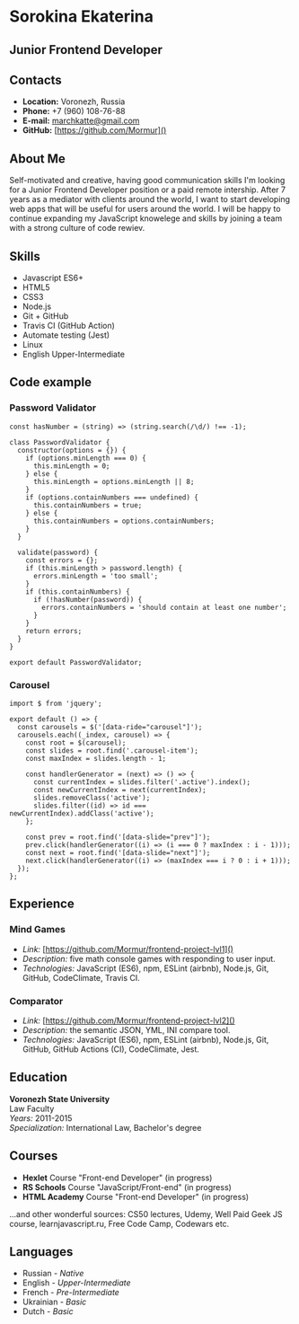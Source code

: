 # Sorokina Ekaterina

## Junior Frontend Developer

## Contacts
* **Location:** Voronezh, Russia
* **Phone:** +7 (960) 108-76-88
* **E-mail:** marchkatte@gmail.com
* **GitHub:** [https://github.com/Mormur]()

## About Me
Self-motivated and creative, having good communication skills I'm looking for a  Junior Frontend Developer position or a paid remote intership. After 7 years as a mediator with clients around the world, I want to start developing web apps that will be useful for users around the world. I will be happy to continue expanding my JavaScript knowelege and skills by joining a team with a strong culture of code rewiev.

## Skills
* Javascript ES6+
* HTML5
* CSS3
* Node.js
* Git + GitHub
* Travis CI (GitHub Action)
* Automate testing (Jest)
* Linux
* English Upper-Intermediate

## Code example
### Password Validator
```
const hasNumber = (string) => (string.search(/\d/) !== -1);

class PasswordValidator {
  constructor(options = {}) {
    if (options.minLength === 0) {
      this.minLength = 0;
    } else {
      this.minLength = options.minLength || 8;
    }
    if (options.containNumbers === undefined) {
      this.containNumbers = true;
    } else {
      this.containNumbers = options.containNumbers;
    }
  }

  validate(password) {
    const errors = {};
    if (this.minLength > password.length) {
      errors.minLength = 'too small';
    }
    if (this.containNumbers) {
      if (!hasNumber(password)) {
        errors.containNumbers = 'should contain at least one number';
      }
    }
    return errors;
  }
}

export default PasswordValidator;
```

### Carousel
```
import $ from 'jquery';

export default () => {
  const carousels = $('[data-ride="carousel"]');
  carousels.each((_index, carousel) => {
    const root = $(carousel);
    const slides = root.find('.carousel-item');
    const maxIndex = slides.length - 1;

    const handlerGenerator = (next) => () => {
      const currentIndex = slides.filter('.active').index();
      const newCurrentIndex = next(currentIndex);
      slides.removeClass('active');
      slides.filter((id) => id === newCurrentIndex).addClass('active');
    };

    const prev = root.find('[data-slide="prev"]');
    prev.click(handlerGenerator((i) => (i === 0 ? maxIndex : i - 1)));
    const next = root.find('[data-slide="next"]');
    next.click(handlerGenerator((i) => (maxIndex === i ? 0 : i + 1)));
  });
};
```

## Experience
### Mind Games
* *Link:* [https://github.com/Mormur/frontend-project-lvl1]()
* *Description:* five math console games with responding to user input.
* *Technologies:* JavaScript (ES6), npm, ESLint (airbnb), Node.js, Git, GitHub, CodeClimate, Travis CI.

### Comparator
* *Link:* [https://github.com/Mormur/frontend-project-lvl2]()
* *Description:* the semantic JSON, YML, INI compare tool.
* *Technologies:* JavaScript (ES6), npm, ESLint (airbnb), Node.js, Git, GitHub, GitHub Actions (CI), CodeClimate, Jest.

## Education
**Voronezh State University**  
Law Faculty  
*Years:* 2011-2015  
*Specialization:* International Law, Bachelor's degree

## Courses
* **Hexlet** Course "Front-end Developer" (in progress)
* **RS Schools** Course "JavaScript/Front-end" (in progress)
* **HTML Academy** Course "Front-end Developer" (in progress)

...and other wonderful sources: CS50 lectures, Udemy, Well Paid Geek JS course, learnjavascript.ru, Free Code Camp, Codewars etc.

## Languages
* Russian - *Native*
* English - *Upper-Intermediate*
* French - *Pre-Intermediate*
* Ukrainian - *Basic*
* Dutch - *Basic*
